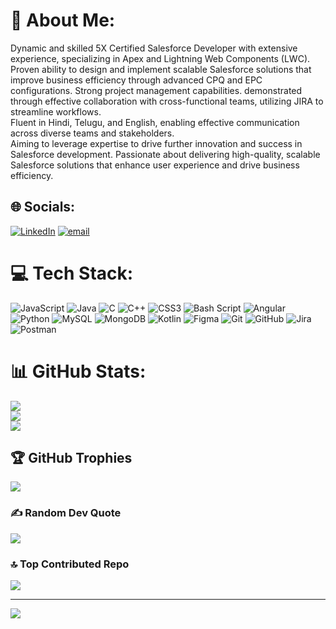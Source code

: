# 💫 About Me:
Dynamic and skilled 5X Certified Salesforce Developer with extensive experience, specializing in Apex and Lightning Web Components (LWC). Proven ability to design and implement scalable Salesforce solutions that improve business efficiency through advanced CPQ and EPC configurations. Strong project management capabilities. demonstrated through effective collaboration with cross-functional teams, utilizing JIRA to streamline workflows.<br>Fluent in Hindi, Telugu, and English, enabling effective communication across diverse teams and stakeholders.<br>Aiming to leverage expertise to drive further innovation and success in Salesforce development. Passionate about delivering high-quality, scalable Salesforce solutions that enhance user experience and drive business efficiency.


## 🌐 Socials:
[![LinkedIn](https://img.shields.io/badge/LinkedIn-%230077B5.svg?logo=linkedin&logoColor=white)](https://linkedin.com/in/rajsingh23012001) [![email](https://img.shields.io/badge/Email-D14836?logo=gmail&logoColor=white)](mailto:rajsingh23.1.2001@gmail.com) 

# 💻 Tech Stack:
![JavaScript](https://img.shields.io/badge/javascript-%23323330.svg?style=for-the-badge&logo=javascript&logoColor=%23F7DF1E) ![Java](https://img.shields.io/badge/java-%23ED8B00.svg?style=for-the-badge&logo=openjdk&logoColor=white) ![C](https://img.shields.io/badge/c-%2300599C.svg?style=for-the-badge&logo=c&logoColor=white) ![C++](https://img.shields.io/badge/c++-%2300599C.svg?style=for-the-badge&logo=c%2B%2B&logoColor=white) ![CSS3](https://img.shields.io/badge/css3-%231572B6.svg?style=for-the-badge&logo=css3&logoColor=white) ![Bash Script](https://img.shields.io/badge/bash_script-%23121011.svg?style=for-the-badge&logo=gnu-bash&logoColor=white) ![Angular](https://img.shields.io/badge/angular-%23DD0031.svg?style=for-the-badge&logo=angular&logoColor=white) ![Python](https://img.shields.io/badge/python-3670A0?style=for-the-badge&logo=python&logoColor=ffdd54) ![MySQL](https://img.shields.io/badge/mysql-4479A1.svg?style=for-the-badge&logo=mysql&logoColor=white) ![MongoDB](https://img.shields.io/badge/MongoDB-%234ea94b.svg?style=for-the-badge&logo=mongodb&logoColor=white) ![Kotlin](https://img.shields.io/badge/kotlin-%237F52FF.svg?style=for-the-badge&logo=kotlin&logoColor=white) ![Figma](https://img.shields.io/badge/figma-%23F24E1E.svg?style=for-the-badge&logo=figma&logoColor=white) ![Git](https://img.shields.io/badge/git-%23F05033.svg?style=for-the-badge&logo=git&logoColor=white) ![GitHub](https://img.shields.io/badge/github-%23121011.svg?style=for-the-badge&logo=github&logoColor=white) ![Jira](https://img.shields.io/badge/jira-%230A0FFF.svg?style=for-the-badge&logo=jira&logoColor=white) ![Postman](https://img.shields.io/badge/Postman-FF6C37?style=for-the-badge&logo=postman&logoColor=white)
# 📊 GitHub Stats:
![](https://github-readme-stats.vercel.app/api?username=RAJ-SINGH-tech&theme=dark&hide_border=false&include_all_commits=false&count_private=false)<br/>
![](https://github-readme-streak-stats.herokuapp.com/?user=RAJ-SINGH-tech&theme=dark&hide_border=false)<br/>
![](https://github-readme-stats.vercel.app/api/top-langs/?username=RAJ-SINGH-tech&theme=dark&hide_border=false&include_all_commits=false&count_private=false&layout=compact)

## 🏆 GitHub Trophies
![](https://github-profile-trophy.vercel.app/?username=RAJ-SINGH-tech&theme=radical&no-frame=false&no-bg=true&margin-w=4)

### ✍️ Random Dev Quote
![](https://quotes-github-readme.vercel.app/api?type=horizontal&theme=radical)

### 🔝 Top Contributed Repo
![](https://github-contributor-stats.vercel.app/api?username=RAJ-SINGH-tech&limit=5&theme=dark&combine_all_yearly_contributions=true)

---
[![](https://visitcount.itsvg.in/api?id=RAJ-SINGH-tech&icon=0&color=0)](https://visitcount.itsvg.in)

<!-- Proudly created with GPRM ( https://gprm.itsvg.in ) -->
